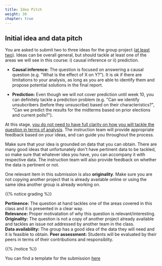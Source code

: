 ```yaml
---
title: Idea Pitch
weight: 30
chapter: true
---
```


## Initial idea and data pitch

You are asked to submit two to three ideas for the group project (<u>at least two</u>). Ideas can be overall general, but should tackle at least one of the areas we will see in this course: i) causal inference or ii) prediction.

- **Causal inference:** The question is focused on answering a causal question (e.g. "What is the effect of X on Y?"). It is ok if there are limitations to your analysis, as long as you are able to identify them and propose potential solutions in the final report.

- **Prediction:** Even though we will not cover prediction until week 10, you can definitely tackle a prediction problem (e.g. "Can we identify unsubcribers (before they unsuscribe) based on their characteristics?", "Can we predict the results for the midterms based on prior elections and current polls?").

At this stage, <u>you do not need to have full clarity on how you will tackle the question in terms of analysis</u>. The instruction team will provide appropriate feedback based on your ideas, and can guide you throughout the process. 

Make sure that your idea is grounded on data that you can obtain. There are many good ideas that unfortunately don't have pertinent data to be tackled, so make sure that whatever idea you have, you can accompany it with respective data. The instruction team will also provide feedback on whether the data is pertinent or not.

One relevant item in this submission is also **originality**. Make sure you are not copying another project that is already available online or using the same idea another group is already working on. 

{{% notice grading %}}

**Pertinence:** The question at hand tackles one of the areas covered in this class and it is presented in a clear way.<br>
**Relevance:** Proper motivatation of why this question is relevant/interesting.<br>
**Originality:** The question is not a copy of another project already available and tackles an issue not addressed by another team in the class.<br>
**Data availability:** The group has a good idea of the data they will need and it is feasible to obtain.
**Peer assessment:** Students will be evaluated by their peers in terms of their contributions and responsiblity.

{{% /notice %}}

You can find a template for the submission [here](https://sta235.netlify.app/project/templates/STA235H_Project_Pitch.docx)
